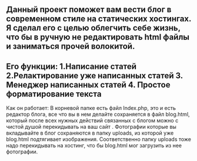 Данный проект поможет вам вести блог в современном стиле на статических хостингах. Я сделал его с целью облегчить себе жизнь, 
что бы в ручную не редактировать html файлы и заниматься прочей волокитой.
-------------------------------------------------------------------------------------------------
Его функции:
1.Написание статей
2.Релактирование уже написанных статей
3. Менеджер написанных статей
4. Простое форматирование текста
-------------------------------------------------------------------------------------------------
Как он работает:
В корневой папке есть файл Index.php,
это и есть редактор блога, все что вы в нем делайте сохраняется в
файл blog.html, который после всех нужных действий связанных с блогом можно с чистой душой 
перекидывать на ваш сайт . Фотографии которые вы вкладывайте в блог сохраняются 
в папку uploads, из которой уже blog.html подтягивает изображения. Соответственно папку uploads
тоже надо перекидывать на хостинг, что бы blog.html мог загрузить из нее фотографии.
